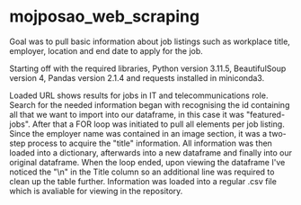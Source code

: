 # mojposao_web_scraping

Goal was to pull basic information about job listings such as workplace title, employer, location and end date to apply for the job.

Starting off with the required libraries, Python version 3.11.5, BeautifulSoup version 4, Pandas version 2.1.4 and requests installed in miniconda3. 

Loaded URL shows results for jobs in IT and telecommunications role. Search for the needed information began with recognising the id containing all that we want to import into our dataframe, in this case it was "featured-
jobs". After that a FOR loop was initiated to pull all elements per job listing.  Since the employer name was contained in an image section, it was a two-step process to acquire the "title" information. All information was 
then loaded into a dictionary, afterwards into a new dataframe and finally  into our original dataframe. When the loop ended, upon viewing the dataframe I've noticed the  "\n" in the Title column so an additional line was 
required to clean up the table further. Information was loaded into a regular .csv file which is avaliable for viewing in the repository.

